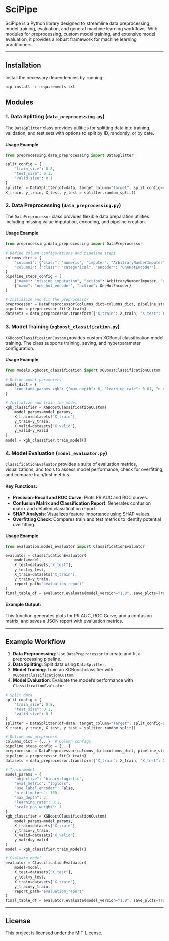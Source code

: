 # SciPipe

SciPipe is a Python library designed to streamline data preprocessing, model training, evaluation, and general machine learning workflows. With modules for preprocessing, custom model training, and extensive model evaluation, it provides a robust framework for machine learning practitioners.

---

## Installation

Install the necessary dependencies by running:

```bash
pip install -r requirements.txt
```

## Modules

### 1. Data Splitting (`data_preprocessing.py`)

The `DataSplitter` class provides utilities for splitting data into training, validation, and test sets with options to split by ID, randomly, or by date.

#### Usage Example

```python
from preprocessing.data_preprocessing import DataSplitter

split_config = {
    "train_size": 0.8,
    "test_size": 0.1,
    "valid_size": 0.1
}
splitter = DataSplitter(df=data, target_column="target", split_config=split_config)
X_train, y_train, X_test, y_test = splitter.random_split()
```

### 2. Data Preprocessing (`data_preprocessing.py`)

The `DataPreprocessor` class provides flexible data preparation utilities including missing value imputation, encoding, and pipeline creation.

#### Usage Example

```python
from preprocessing.data_preprocessing import DataPreprocessor

# Define column configurations and pipeline steps
columns_dict = {
    "column1": {"class": "numeric", "imputer": "ArbitraryNumberImputer"},
    "column2": {"class": "categorical", "encoder": "OneHotEncoder"},
}
pipeline_steps_config = [
    {"name": "missing_imputation", "action": ArbitraryNumberImputer, "params": {"arbitrary_number": 0}},
    {"name": "one_hot_encoder", "action": OneHotEncoder}
]

# Initialize and fit the preprocessor
preprocessor = DataPreprocessor(columns_dict=columns_dict, pipeline_steps_config=pipeline_steps_config)
pipeline = preprocessor.fit(X_train)
datasets = data_preprocessor.transform({"X_train": X_train, "X_test": X_test, "X_valid": X_valid})
```

### 3. Model Training (`xgboost_classification.py`)

`XGBoostClassificationCustom` provides custom XGBoost classification model training. The class supports training, saving, and hyperparameter configuration.

#### Usage Example

```python
from models.xgboost_classification import XGBoostClassificationCustom

# Define model parameters
model_dict = {
    "constant_params_xgb": {"max_depth": 6, "learning_rate": 0.01, "n_estimators": 100},
}

# Initialize and train the model
xgb_classifier = XGBoostClassificationCustom(
    model_params=model_params,
    X_train=datasets["X_train"],
    y_train=y_train,
    X_valid=datasets["X_valid"],
    y_valid=y_valid
)
model = xgb_classifier.train_model()
```

### 4. Model Evaluation (`model_evaluator.py`)

`ClassificationEvaluator` provides a suite of evaluation metrics, visualizations, and tools to assess model performance, check for overfitting, and compare train/test metrics.

#### Key Functions:
- **Precision-Recall and ROC Curve**: Plots PR AUC and ROC curves.
- **Confusion Matrix and Classification Report**: Generates confusion matrix and detailed classification report.
- **SHAP Analysis**: Visualizes feature importance using SHAP values.
- **Overfitting Check**: Compares train and test metrics to identify potential overfitting.

#### Usage Example

```python
from evaluation.model_evaluator import ClassificationEvaluator

evaluator = ClassificationEvaluator(
    model=model,
    X_test=datasets["X_test"],
    y_test=y_test,
    X_train=datasets["X_train"],
    y_train=y_train,
    report_path="evaluation_report"
)
final_table_df = evaluator.evaluate(model_version="1.0", save_plots=True, show_plots=True)
```

#### Example Output:
This function generates plots for PR AUC, ROC Curve, and a confusion matrix, and saves a JSON report with evaluation metrics.

---

## Example Workflow

1. **Data Preprocessing**: Use `DataPreprocessor` to create and fit a preprocessing pipeline.
2. **Data Splitting**: Split data using `DataSplitter`.
3. **Model Training**: Train an XGBoost classifier with `XGBoostClassificationCustom`.
4. **Model Evaluation**: Evaluate the model’s performance with `ClassificationEvaluator`.

```python
# Split data
split_config = {
    "train_size": 0.8,
    "test_size": 0.1,
    "valid_size": 0.1
}
splitter = DataSplitter(df=data, target_column="target", split_config=split_config)
X_train, y_train, X_test, y_test = splitter.random_split()

# Define and preprocess
columns_dict = {...}  # Column configs
pipeline_steps_config = [...]
preprocessor = DataPreprocessor(columns_dict=columns_dict, pipeline_steps_config=pipeline_steps_config)
pipeline = preprocessor.fit(X_train)
datasets = data_preprocessor.transform({"X_train": X_train, "X_test": X_test, "X_valid": X_valid})

# Train model
model_params = {
    "objective": "binary:logistic",
    "eval_metric": "logloss",
    "use_label_encoder": False,
    "n_estimators": 100,
    "max_depth": 3,
    "learning_rate": 0.1,
    "scale_pos_weight": 1
}
xgb_classifier = XGBoostClassificationCustom(
    model_params=model_params,
    X_train=datasets["X_train"],
    y_train=y_train,
    X_valid=datasets["X_valid"],
    y_valid=y_valid
)
model = xgb_classifier.train_model()

# Evaluate model
evaluator = ClassificationEvaluator(
    model=model,
    X_test=datasets["X_test"],
    y_test=y_test,
    X_train=datasets["X_train"],
    y_train=y_train,
    report_path="evaluation_report"
)
final_table_df = evaluator.evaluate(model_version="1.0", save_plots=True, show_plots=True)
```

---

## License

This project is licensed under the MIT License.
